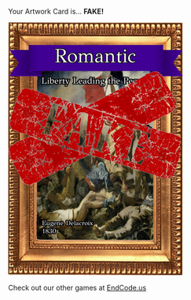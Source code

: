 Your Artwork Card is... 
  **FAKE!**
 
 ![alt text](ArtworLiberty_Leading_the_People_Fake[face,1].png?raw=true "Artwork Card")  
 
 
 
 
 
 Check out our other games at [EndCode.us](https://endcode.us/)